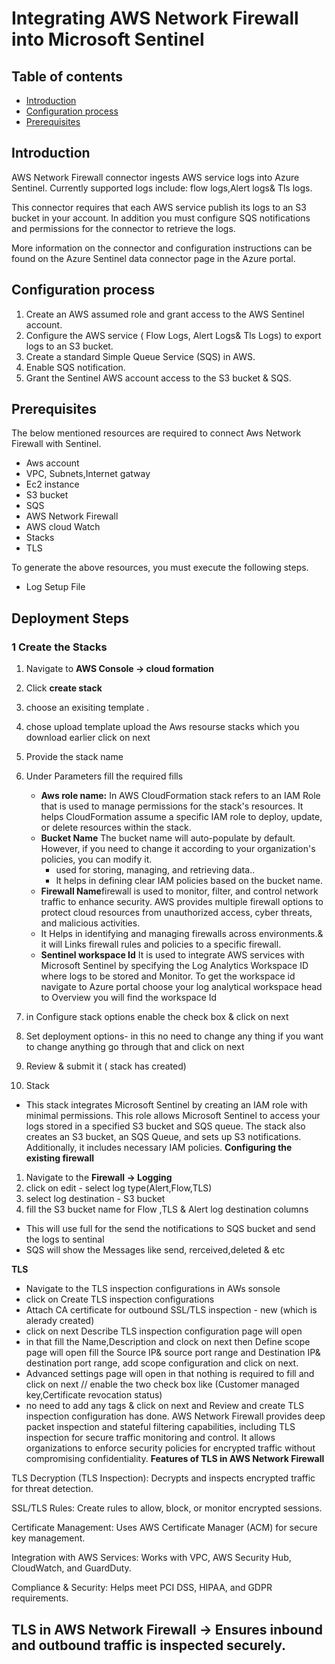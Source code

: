 # Integrating AWS Network Firewall into Microsoft Sentinel
## Table of contents
- [Introduction](#intro)
- [Configuration process](#intro)
- [Prerequisites](#step2)
 
 
<a name="intro">
 
## Introduction
AWS Network Firewall connector ingests  AWS service logs into Azure Sentinel. Currently supported logs include: flow logs,Alert logs& Tls logs.
 
This connector requires that each AWS service publish its logs to an S3 bucket in your account. In addition you must configure SQS notifications and permissions for the connector to retrieve the logs.
 
More information on the connector and configuration instructions can be found on the Azure Sentinel data connector page in the Azure portal.
 
## Configuration process
1. Create an AWS assumed role and grant access to the AWS Sentinel account.
2. Configure the AWS service ( Flow Logs, Alert Logs& Tls Logs) to export logs to an S3 bucket.
3. Create a standard Simple Queue Service (SQS) in AWS.
4. Enable SQS notification.
5. Grant the Sentinel AWS account access to the S3 bucket & SQS.

<a name="step2">
  
## Prerequisites

The below mentioned resources are required to connect Aws Network Firewall with Sentinel.
- Aws account
- VPC, Subnets,Internet gatway
- Ec2 instance
- S3 bucket
- SQS
- AWS Network Firewall
- AWS cloud Watch
- Stacks
- TLS

 
To generate the above resources, you must execute the following steps.
 
- Log Setup File
<a name="log">
 
## Deployment Steps
 
### **1 Create the Stacks**  
1. Navigate to **AWS Console → cloud formation**  
2. Click **create stack**
3. choose an exisiting template .
4. chose upload template upload the Aws resourse stacks which you download earlier click on next 
5. Provide the stack name
6. Under Parameters fill the required fills
   - **Aws role name:** In AWS CloudFormation stack refers to an IAM Role that is used to manage permissions for the stack's resources. It helps CloudFormation assume a 
      specific IAM role to deploy, update, or delete resources within the stack.
   - **Bucket Name** The bucket name will auto-populate by default. However, if you need to change it according to your organization's policies, you can modify it.
      * used for storing, managing, and retrieving data..
      * It helps in defining clear IAM policies based on the bucket name.
   - **Firewall Name**firewall is used to monitor, filter, and control network traffic to enhance security. AWS provides multiple firewall options to protect cloud 
       resources from unauthorized access, cyber threats, and malicious activities.
   - It Helps in identifying and managing firewalls across environments.& it will Links firewall rules and policies to a specific firewall.
   - **Sentinel workspace Id** It  is used to integrate AWS services with Microsoft Sentinel by specifying the Log Analytics Workspace ID where logs to be stored and 
    Monitor.
     To get the workspace id navigate to Azure portal choose your log analytical workspace  head to Overview you will find the workspace Id 
       
9. in Configure stack options enable the check box & click on next
10. Set deployment options- in this no need to change any thing if you want to change anything go through that and click on next 
11. Review & submit it ( stack has created)
12. Stack
- This stack integrates Microsoft Sentinel by creating an IAM role with minimal permissions. This role allows Microsoft Sentinel to access your logs stored in a specified S3 bucket and SQS queue. The stack also creates an S3 bucket, an SQS Queue, and sets up S3 notifications. Additionally, it includes necessary IAM policies.
**Configuring the existing firewall** 
1. Navigate to the **Firewall → Logging**
2. click on edit - select log type(Alert,Flow,TLS)
3. select log destination  - S3 bucket
4. fill the S3 bucket name for Flow ,TLS & Alert log destination columns    

- This will use full for the send the notifications to SQS bucket and send the logs to sentinal 
- SQS will show the Messages like send, rerceived,deleted & etc     
  

**TLS**
- Navigate to the TLS inspection configurations in AWs sonsole
- click on Create TLS inspection configurations
- Attach CA certificate for outbound SSL/TLS inspection - new (which is alerady created)
- click on next Describe TLS inspection configuration page will open
- in that fill the Name,Description and clock on next then Define scope  page will open fill the Source IP& source port range and Destination IP& destination port range, add scope configuration and click on next.
- Advanced settings  page will open in that nothing is required to fill and click on next  // enable the two check box like (Customer managed key,Certificate revocation status)
- no need to add any tags & click on next and Review and create TLS inspection configuration has done.
AWS Network Firewall provides deep packet inspection and stateful filtering capabilities, including TLS inspection for secure traffic monitoring and control. It allows organizations to enforce security policies for encrypted traffic without compromising confidentiality.
**Features of TLS in AWS Network Firewall**

TLS Decryption (TLS Inspection): Decrypts and inspects encrypted traffic for threat detection.

SSL/TLS Rules: Create rules to allow, block, or monitor encrypted sessions.

Certificate Management: Uses AWS Certificate Manager (ACM) for secure key management.

Integration with AWS Services: Works with VPC, AWS Security Hub, CloudWatch, and GuardDuty.

Compliance & Security: Helps meet PCI DSS, HIPAA, and GDPR requirements.

TLS in AWS Network Firewall →  Ensures inbound and outbound traffic is inspected securely.
- 

  

 
<a name="auth">

